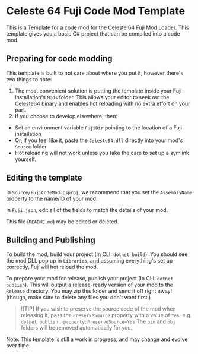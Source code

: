 # Celeste 64 Fuji Code Mod Template
This is a Template for a code mod for the Celeste 64 Fuji Mod Loader. This template gives you a basic C# project that can be compiled into a code mod.

## Preparing for code modding
This template is built to not care about where you put it, however there's two things to note:

1. The most convenient solution is putting the template inside your Fuji installation's `Mods` folder. This allows your editor to seek out the Celeste64 binary and enables hot reloading with no extra effort on your part.
2. If you choose to develop elsewhere, then:
- Set an environment variable `FujiDir` pointing to the location of a Fuji installation
- Or, if you feel like it, paste the `Celeste64.dll` directly into your mod's `Source` folder.
- Hot reloading will not work unless you take the care to set up a symlink yourself.

## Editing the template
In `Source/FujiCodeMod.csproj`, we recommend that you set the `AssemblyName` property to the name/ID of your mod.

In `Fuji.json`, edit all of the fields to match the details of your mod.

This file (`README.md`) may be edited or deleted.

## Building and Publishing
To build the mod, build your project (In CLI: `dotnet build`). You should see the mod DLL pop up in `Libraries`, and assuming everything's set up correctly, Fuji will hot reload the mod.

To prepare your mod for release, publish your project (In CLI: `dotnet publish`). This will output a release-ready version of your mod to the `Release` directory. You may zip this folder and send it off right away! (though, make sure to delete any files you don't want first.)

> ![TIP]
> If you wish to preserve the source code of the mod when releasing it, pass the `PreserveSource` property with a value of `Yes`. e.g. `dotnet publish -property:PreserveSource=Yes`
> The `bin` and `obj` folders will be removed automatically for you.

Note: This template is still a work in progress, and may change and evolve over time.